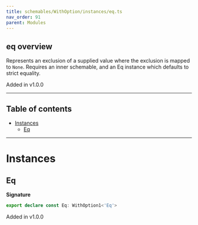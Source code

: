 ```yaml
---
title: schemables/WithOption/instances/eq.ts
nav_order: 91
parent: Modules
---
```


## eq overview

Represents an exclusion of a supplied value where the exclusion is mapped to `None`.
Requires an inner schemable, and an Eq instance which defaults to strict equality.

Added in v1.0.0

---

<h2 class="text-delta">Table of contents</h2>

- [Instances](#instances)
  - [Eq](#eq)

---

# Instances

## Eq

**Signature**

```ts
export declare const Eq: WithOption1<'Eq'>
```

Added in v1.0.0
